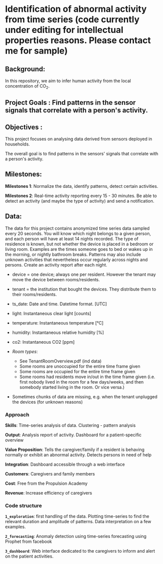 # Identification of abnormal activity from time series (code currently under editing for intellectual properties reasons. Please contact me for sample)

## Background:

In this repository, we aim to infer human activity from the local concentration of CO$_{2}$.

## Project Goals : Find patterns in the sensor signals that correlate with a person's activity.

## Objectives :

This project focuses on analysing data derived from sensors deployed in households.

The overall goal is to find patterns in the sensors' signals that correlate with a person's activity.

## Milestones:
**Milestones 1**: Normalize the data, identify patterns, detect certain activities.

**Milestones 2**: Real-time activity reporting every 15 - 30 minutes. Be able to detect an activity (and maybe the type of activity) and send a notification.

## Data:
The data for this project contains anonymized time series data sampled every 20 seconds. You will know which night belongs to a given person, and each person will have at least 14 nights recorded. The type of residence is known, but not whether the device is placed in a bedroom or living room.
Examples are the times someone goes to bed or wakes up in the morning, or nightly bathroom breaks. Patterns may also include unknown activities that nevertheless occur regularly across nights and persons. Create an activity report after each night.

* device = one device; always one per resident. However the tenant may
 move the device between rooms/residents.
* tenant = the institution that bought the devices. They distribute them to their rooms/residents.
* ts_date: Date and time. Datetime format. [UTC]
* light: Instantaneous clear light [counts] 
* temperature: Instantaneous temperature [°C]
* humidity: Instantaneous relative humidity [%]
* co2: Instantaneous CO2 [ppm]

* *Room types*:
    * See TenantRoomOverview.pdf (ind data)
    * Some rooms are unoccupied for the entire time frame given
    * Some rooms are occupied for the entire time frame given
    * Some rooms had residents move in/out in the time frame given (i.e. first
nobody lived in the room for a few days/weeks, and then somebody started living in the room. Or vice versa.)
* Sometimes chunks of data are missing, e.g. when the tenant unplugged the devices (for unknown reasons)

### Approach
**Skills**: Time-series analysis of data. Clustering - pattern analysis

**Output**: Analysis report of activity. Dashboard for a patient-specific overview

**Value Proposition**: Tells the caregiver/family if a resident is behaving normally or exhibit an abnormal activity. Detects persons in need of help

**Integration**: Dashboard accessible through a web interface

**Customers**: Caregivers and family members

**Cost**: Free from the Propulsion Academy

**Revenue**: Increase efficiency of caregivers

### Code structure

**`1_exploration`**: first handling of the data. Plotting time-series to find the relevant duration and amplitude of patterns. Data interpretation on a few examples.

**`2_forecasting`**: Anomaly detection using time-series forecasting using Prophet from facebook

**`3_dashboard`**:  Web interface dedicated to the caregivers to inform and alert on the patient activities.
